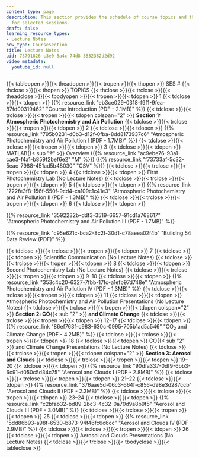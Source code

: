 ```yaml
---
content_type: page
description: This section provides the schedule of course topics and the lecture notes
  for selected sessions.
draft: false
learning_resource_types:
- Lecture Notes
ocw_type: CourseSection
title: Lecture Notes
uid: 73791826-c3e0-8a4c-74d8-3832382d2d92
video_metadata:
  youtube_id: null
---
```

{{< tableopen >}}{{< theadopen >}}{{< tropen >}}{{< thopen >}}
SES #
{{< thclose >}}{{< thopen >}}
TOPICS
{{< thclose >}}{{< trclose >}}{{< theadclose >}}{{< tbodyopen >}}{{< tropen >}}{{< tdopen >}}
1
{{< tdclose >}}{{< tdopen >}}
{{% resource_link "eb3ce029-0318-f9f1-9fea-87fd00319462" "Course Introduction (PDF - 2.1MB)" %}}
{{< tdclose >}}{{< trclose >}}{{< tropen >}}{{< tdopen colspan="2" >}}
**Section 1: Atmospheric Photochemistry and Air Pollution**
{{< tdclose >}}{{< trclose >}}{{< tropen >}}{{< tdopen >}}
2
{{< tdclose >}}{{< tdopen >}}
{{% resource_link "795b0231-d0b3-d12f-0fba-8dd8173937c6" "Atmospheric Photochemistry and Air Pollution I (PDF - 1.7MB)" %}}
{{< tdclose >}}{{< trclose >}}{{< tropen >}}{{< tdopen >}}
3
{{< tdclose >}}{{< tdopen >}}
MATLAB{{< sup "®" >}} Overview ({{% resource_link "ac9ebe76-93a1-cae3-f4a1-b859f2bef6e2" "M" %}}) ({{% resource_link "f73733af-5c32-5eac-7988-451ad5b48030" "CSV" %}})
{{< tdclose >}}{{< trclose >}}{{< tropen >}}{{< tdopen >}}
4
{{< tdclose >}}{{< tdopen >}}
First Photochemistry Lab (No Lecture Notes)
{{< tdclose >}}{{< trclose >}}{{< tropen >}}{{< tdopen >}}
5
{{< tdclose >}}{{< tdopen >}}
{{% resource_link "722fe3f8-156f-550f-9cd4-ca109c1c41e3" "Atmospheric Photochemistry and Air Pollution II (PDF - 1.3MB)" %}}
{{< tdclose >}}{{< trclose >}}{{< tropen >}}{{< tdopen >}}
6
{{< tdclose >}}{{< tdopen >}}

{{% resource_link "3592232b-ddf3-3519-6657-91cd1a768617" "Atmospheric Photochemistry and Air Pollution III (PDF - 1.7MB)" %}}

{{% resource_link "c95e621c-bca2-8c2f-30d1-c78aeea02f4b" "Building 54 Data Review (PDF)" %}}

{{< tdclose >}}{{< trclose >}}{{< tropen >}}{{< tdopen >}}
7
{{< tdclose >}}{{< tdopen >}}
Scientific Communication (No Lecture Notes)
{{< tdclose >}}{{< trclose >}}{{< tropen >}}{{< tdopen >}}
8
{{< tdclose >}}{{< tdopen >}}
Second Photochemistry Lab (No Lecture Notes)
{{< tdclose >}}{{< trclose >}}{{< tropen >}}{{< tdopen >}}
9–10
{{< tdclose >}}{{< tdopen >}}
{{% resource_link "353c4c20-6327-7fbb-17fc-a1efb97d748e" "Atmospheric Photochemistry and Air Pollution IV (PDF - 1.3MB)" %}}
{{< tdclose >}}{{< trclose >}}{{< tropen >}}{{< tdopen >}}
11
{{< tdclose >}}{{< tdopen >}}
Atmospheric Photochemistry and Air Pollution Presentations (No Lecture Notes)
{{< tdclose >}}{{< trclose >}}{{< tropen >}}{{< tdopen colspan="2" >}}
**Section 2: CO**{{< sub "2" >}} **and Climate Change**
{{< tdclose >}}{{< trclose >}}{{< tropen >}}{{< tdopen >}}
12–17
{{< tdclose >}}{{< tdopen >}}
{{% resource_link "86ef763f-c983-630c-0995-705b1ad5c546" "CO<sub>2</sub> and Climate Change (PDF - 4.2MB)" %}}
{{< tdclose >}}{{< trclose >}}{{< tropen >}}{{< tdopen >}}
18
{{< tdclose >}}{{< tdopen >}}
CO{{< sub "2" >}} and Climate Change Presentations (No Lecture Notes)
{{< tdclose >}}{{< trclose >}}{{< tropen >}}{{< tdopen colspan="2" >}}
**Section 3: Aerosol and Clouds**
{{< tdclose >}}{{< trclose >}}{{< tropen >}}{{< tdopen >}}
19–20
{{< tdclose >}}{{< tdopen >}}
{{% resource_link "90dfa337-0df9-6bb3-6c91-d050c5d34c75" "Aerosol and Clouds I (PDF - 2.8MB)" %}}
{{< tdclose >}}{{< trclose >}}{{< tropen >}}{{< tdopen >}}
21–22
{{< tdclose >}}{{< tdopen >}}
{{% resource_link "376aae5d-06c3-664f-c856-d98e3d287ccb" "Aerosol and Clouds II (PDF - 2.3MB)" %}}
{{< tdclose >}}{{< trclose >}}{{< tropen >}}{{< tdopen >}}
23–24
{{< tdclose >}}{{< tdopen >}}
{{% resource_link "c2bfab32-bd89-2bc3-4c32-0a70d9a8b9f5" "Aerosol and Clouds III (PDF - 3.0MB)" %}}
{{< tdclose >}}{{< trclose >}}{{< tropen >}}{{< tdopen >}}
25
{{< tdclose >}}{{< tdopen >}}
{{% resource_link "5dd86b93-a98f-6530-b873-94f46fc6c6cc" "Aerosol and Clouds IV (PDF - 2.9MB)" %}}
{{< tdclose >}}{{< trclose >}}{{< tropen >}}{{< tdopen >}}
26
{{< tdclose >}}{{< tdopen >}}
Aerosol and Clouds Presentations (No Lecture Notes)
{{< tdclose >}}{{< trclose >}}{{< tbodyclose >}}{{< tableclose >}}